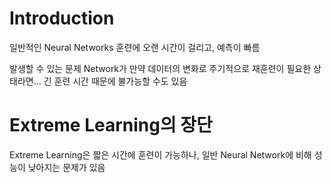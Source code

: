 # Introduction
일반적인 Neural Networks
훈련에 오랜 시간이 걸리고, 예측이 빠름

발생할 수 있는 문제
Network가 만약 데이터의 변화로 주기적으로 재훈련이 필요한 상태라면... 긴 훈련 시간 때문에 불가능할 수도 있음

# Extreme Learning의 장단
Extreme Learning은 짧은 시간에 훈련이 가능하나, 일반 Neural Network에 비해 성능이 낮아지는 문제가 있음
